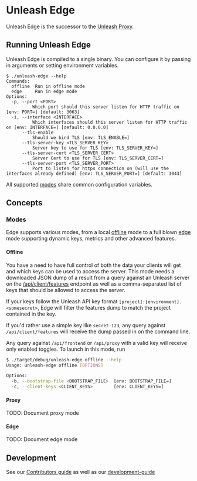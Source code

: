 # Unleash Edge

Unleash Edge is the successor to the [Unleash Proxy](https://docs.getunleash.io/how-to/how-to-run-the-unleash-proxy).

## Running Unleash Edge

Unleash Edge is compiled to a single binary. You can configure it by passing in arguments or setting environment variables.

```shell
$ ./unleash-edge --help
Commands:
  offline  Run in offline mode
  edge     Run in edge mode
Options:
  -p, --port <PORT>
          Which port should this server listen for HTTP traffic on [env: PORT=] [default: 3063]
  -i, --interface <INTERFACE>
          Which interfaces should this server listen for HTTP traffic on [env: INTERFACE=] [default: 0.0.0.0]
      --tls-enable
          Should we bind TLS [env: TLS_ENABLE=]
      --tls-server-key <TLS_SERVER_KEY>
          Server key to use for TLS [env: TLS_SERVER_KEY=]
      --tls-server-cert <TLS_SERVER_CERT>
          Server Cert to use for TLS [env: TLS_SERVER_CERT=]
      --tls-server-port <TLS_SERVER_PORT>
          Port to listen for https connection on (will use the interfaces already defined) [env: TLS_SERVER_PORT=] [default: 3043]
```

All supported [modes](#modes) share common configuration variables.

## Concepts

### Modes

Edge supports various modes, from a local [offline](#offline) mode to a full blown [edge](#edge) mode supporting dynamic keys, metrics and other advanced features.

#### Offline

You have a need to have full control of both the data your clients will get and which keys can be used to access the server. This mode needs a downloaded JSON dump of a result from a query against an Unleash server on the [/api/client/features](https://docs.getunleash.io/reference/api/unleash/get-client-feature) endpoint as well as a comma-separated list of keys that should be allowed to access the server.

If your keys follow the Unleash API key format `[project]:[environment].<somesecret>`, Edge will filter the features dump to match the project contained in the key.

If you'd rather use a simple key like `secret-123`, any query against `/api/client/features` will receive the dump passed in on the command line.

Any query against `/api/frontend` or `/api/proxy` with a valid key will receive only enabled toggles.
To launch in this mode, run

```bash
$ ./target/debug/unleash-edge offline --help
Usage: unleash-edge offline [OPTIONS]

Options:
  -b, --bootstrap-file <BOOTSTRAP_FILE>  [env: BOOTSTRAP_FILE=]
  -c, --client-keys <CLIENT_KEYS>        [env: CLIENT_KEYS=]

```

#### Proxy

TODO: Document proxy mode

#### Edge

TODO: Document edge mode

## Development

See our [Contributors guide](./CONTRIBUTING.md) as well as our [development-guide](./development-guide.md)
